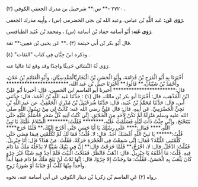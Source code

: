 ٢٧٢٠ -** س:** شرحبيل بن مدرك الجعفي الكوفي (٢) .

**رَوَى عَن:** عَبد اللَّهِ بْن عباس، وعبد الله بْن نجي الحضرمي (س) ، وأَبِيه مدرك الجعفي.

**رَوَى عَنه:** أَبُو أسامة حماد بْن أسامة (س) ، ومحمد بْن عُبَيد الطنافسي.

قال أَبُو بكر بْن أَبي خيثمة (٣) ،** عَن يحيى بْن مَعِين:** ثقة.

وذكره ابنُ حِبَّان فِي كتاب "الثقات" (٤) .

رَوَى لَهُ النَّسَائي حَدِيثًا واحِدًا وقد وقع لنا عاليا عنه.

أَخْبَرَنَا بِهِ أَبُو الْفَرَجِ بْنُ قُدَامَةَ، وأَبُو الْحَسَنِ بْنُ الْبُخَارِيِّالْمَقْدِسِيَّانِ، وأَبُو الْغَنَائِمِ بْنُ عَلانَ، وأَحْمَدُ بْنُ شَيْبَانَ،** قَالُوا:** أَخْبَرَنَا حنبل بْن عَبد الله،************************ قال:************************ أخبرنا أبو القاسم ابن الحصين، قال: أخبرنا أَبُو عَلِيِّ ابْنُ الْمُذْهِب، قال: أَخْبَرَنَا أبو بكر بْن مالك، قال (١) : حَدَّثَنَا عَبد اللَّهِ بْنُ أَحْمَدَ، قال: حَدَّثني أبي، قال: حَدَّثَنَا مُحَمَّدُ بْنُ عُبَيد، قال: حَدَّثَنَا شُرَحْبَيِلُ بْنُ مُدْرِكٍ الْجَعْفِيُّ، عن عَبد اللَّهِ بْنِ نَجِيٍّ الْحَضْرَمِيِّ، عَن أَبِيهِ، قال: قال عَلِيٌّ رضي الله عَنه: كَانَتْ لِي مِنْ رَسُولِ اللَّهِ صلى الله عليه وسلم مَنْزِلَةٌ لَمْ تَكُنْ لأَحَدٍ مِنَ الْخَلائِقِ، إِنِّي كُنْتُ آتِيهِ كُلَّ سَحَرٍ فَأُسَلِّمُ عَلَيْهِ حَتَّى يَتَنَحْنَحَ، وإِنِّي جِئْتُ ذَاتَ لَيْلَةٍ فَسَلَّمْتُ عَلَيْهِ،******** فَقُلْتُ:******** السَّلامُ عَلْيَكَ يَا نَبِيَّ اللَّهِ.**** فَقال:**** عَلَى رِسْلِكَ يَا أَبَا حَسَنٍ حَتَّى أَخْرُجَ إِلَيْكَ،** فَلَمَّا خَرَجَ**** قُلْتُ:****** يَا نَبِيَّ اللَّهِ أَغْضَبَكَ أَحَدٌ. قال: لا. قُلْتُ: فَمَا لَكَ لَمْ تُكَلِّمْنِي فِيمَا مَضَى حَتَّى كَلَّمْتَنِي اللَّيْلَةَ؟ فَقال: إِنِّي سَمِعْتُ فِي الْحُجْرَةِ حَرَكَةً، فَقُلْتُ: مَنْ هَذَا؟ قال: أَنَا جِبْرِيلُ. فَقُلْتُ: ادْخُلْ. قال: لا، اخْرُجْ،** فَلَمَّا خَرَجْتُ قال:** إِنَّ فِي بَيْتِكَ شَيْئًا لا يَدْخُلُهُ مَلَكٌ مَا دَامَ فِيهِ. قُلْتُ: مَا أَعْلَمُهُ يَا جِبْرِيلُ. قال: اذْهَبْ فَانْظُرْ. فَفَتَحْتُ الْبَيْتَ فَلَمْ أَجِدْ فِيهِ شَيْئًا غَيْرَ جِرْوٍ كَانَ يَلْعَبُ بِهِ الْحَسَنُ. فَقُلْتُ: مَا وجَدْتُ إِلا جِرْوًا. قال: إِنَّهَا ثَلاثٌ لَنْ يَلِجَ مَلَكٌ مَا دَامَ فِيهَا أبداً واحداً مِنْهَا كَلْبٌ أَوْ جَنَابَةٌ أَوْ صُورَةُ رُوحٍ.

رواه (٢) عَنِ القاسم بْن زكريا بْن دينار الكوفي عَن أبي أسامة عنه، نحوه.
